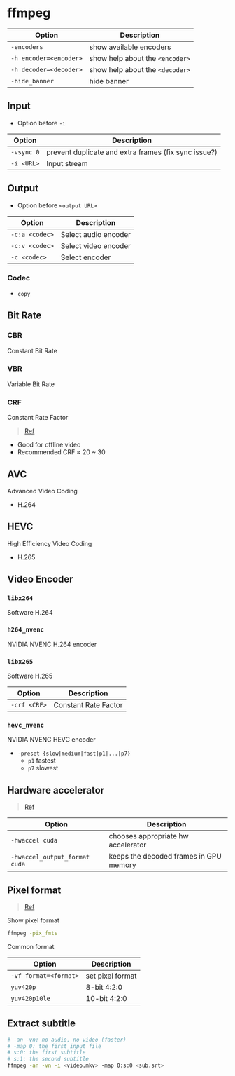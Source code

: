 # ffmpeg

| Option | Description |
|-|-|
| `-encoders` | show available encoders |
| `-h encoder=<encoder>` | show help about the `<encoder>` |
| `-h decoder=<decoder>` | show help about the `<decoder>` |
| `-hide_banner` | hide banner |

## Input

- Option before `-i`

| Option | Description |
|-|-|
| `-vsync 0` | prevent duplicate and extra frames (fix sync issue?) |
| `-i <URL>` | Input stream |

## Output

- Option before `<output URL>`

| Option | Description |
|-|-|
| `-c:a <codec>` | Select audio encoder |
| `-c:v <codec>` | Select video encoder |
| `-c <codec>` | Select encoder |

### Codec

- `copy`

## Bit Rate

### CBR

Constant Bit Rate

### VBR

Variable Bit Rate

### CRF

Constant Rate Factor

> [Ref](https://slhck.info/video/2017/02/24/crf-guide.html)

- Good for offline video
- Recommended CRF ≈ 20 ~ 30

## AVC

Advanced Video Coding
- H.264

## HEVC

High Efficiency Video Coding
- H.265

## Video Encoder

### `libx264`

Software H.264

### `h264_nvenc`

NVIDIA NVENC H.264 encoder

### `libx265`

Software H.265

| Option | Description |
|-|-|
| `-crf <CRF>` | Constant Rate Factor |

### `hevc_nvenc`

NVIDIA NVENC HEVC encoder

- `-preset {slow|medium|fast|p1|...|p7}`
    - `p1` fastest
    - `p7` slowest

## Hardware accelerator

> [Ref](https://developer.nvidia.com/blog/nvidia-ffmpeg-transcoding-guide/)

| Option | Description |
|-|-|
| `-hwaccel cuda` | chooses appropriate hw accelerator |
| `-hwaccel_output_format cuda` | keeps the decoded frames in GPU memory |

## Pixel format

> [Ref](https://trac.ffmpeg.org/wiki/Chroma%20Subsampling)

Show pixel format

```bash
ffmpeg -pix_fmts
```

Common format

| Option | Description |
|-|-|
| `-vf format=<format>` | set pixel format |
| `yuv420p` | 8-bit 4:2:0 |
| `yuv420p10le` | 10-bit 4:2:0 |

## Extract subtitle

```bash
# -an -vn: no audio, no video (faster)
# -map 0: the first input file
# s:0: the first subtitle
# s:1: the second subtitle
ffmpeg -an -vn -i <video.mkv> -map 0:s:0 <sub.srt>
```
